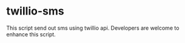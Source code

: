 # twillio-sms
This script send out sms using twillio api. Developers are welcome to enhance this script.
